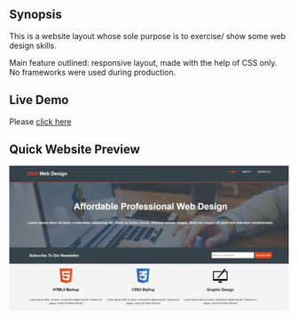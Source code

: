 ## Synopsis

This is a website layout whose sole purpose is to exercise/ show some web design skills.  

Main feature outlined: responsive layout, made with the help of CSS only.  
No frameworks were used during production.

## Live Demo

Please [click here](https://patriciageo3.github.io/DGA-Web-Design/)

## Quick Website Preview

![Alt text](img/websitePreview.JPG?raw=true "Website Preview")

 
  

